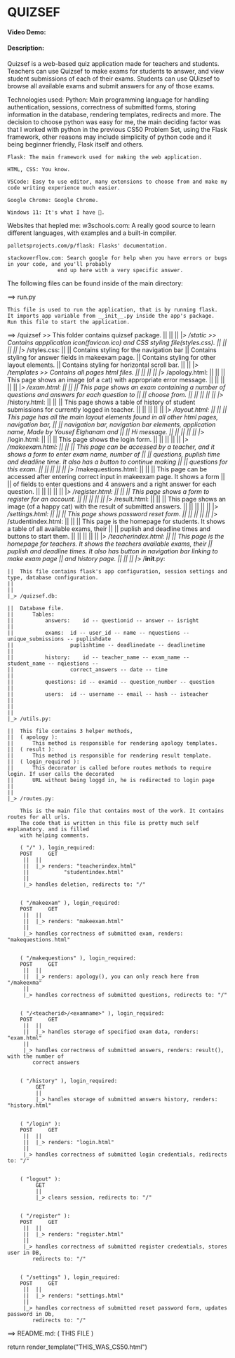 # QUIZSEF
#### Video Demo: 
#### Description:

Quizsef is a web-based quiz application made for teachers and students. Teachers can use Quizsef to make exams
for students to answer, and view student submissions of each of their exams. Students can use QUizsef to browse
all available exams and submit answers for any of those exams.

Technologies used:
	Python: Main programming language for handling authentication, sessions, correctness of submitted
			forms, storing information in the database, rendering templates, redirects and more.
			The decision to choose python was easy for me, the main deciding factor was that I worked with
			python in the previous CS50 Problem Set, using the Flask framework, other reasons may include
			simplicity of python code and it being beginner friendly, Flask itself and others.

	Flask: The main framework used for making the web application.
	
	HTML, CSS: You know.
	
	VSCode: Easy to use editor, many extensions to choose from and make my code writing experience much easier.

	Google Chrome: Google Chrome.

	Windows 11: It's what I have 🤷.


Websites that hepled me:
	w3schools.com: A really good source to learn different languages, with examples and a built-in compiler.
	
	palletsprojects.com/p/flask: Flasks' documentation.

	stackoverflow.com: Search google for help when you have errors or bugs in your code, and you'll probably
					end up here with a very specific answer.

The following files can be found inside of the main directory:

==> run.py

	This file is used to run the application, that is by running flask.
	It imports app variable from __init__.py inside the app's package.
	Run this file to start the application.


==> /quizsef >> This folder contains quizsef package.
	||
	||
	||
	|_> /static >> Contains appplication icon(favicon.ico) and CSS styling file(styles.css).
		||
	||	||
	||	|_> /styles.css:
	||
	||		Contains styling for the navigation bar
	||		Contains styling for answer fields in makeexam page.
	||		Contains styling for other layout elements.
	||		Contains styling for horizontal scroll bar.
	||
	||
	|_> /templates >> Contains all pages html files.
		||
	||	||
	||	|_> /apology.html:
	||
	||	||	This page shows an image (of a cat) with appropriate error message.
	||	||
	||	||
	||	|_> /exam.html:
	||
	||	||	This page shows an exam containing a number of questions and answers for each question to
	||	||	choose from.
	||	||
	||	||
	||	|_> /history.html:
	||
	||	||	This page shows a table of history of student submissions for currently logged in teacher.
	||	||
	||	||
	||	|_> /layout.html:
	||
	||	||	This page has all the main layout elements found in all other html pages, navigation bar,
	||	||	navigation bar, navigation bar elements, application name, Made by Yousef Elghanam and
	||	||	Hi message.
	||	||
	||	||
	||	|_> /login.html:
	||
	||	||	This page shows the login form.
	||	||
	||	||
	||	|_> /makeexam.html:
	||
	||	|| 	This page can be accessed by a teacher, and it shows a form to enter exam name, number of
	||	||	questions, puplish time and deadline time. It also has a button to continue making
	||	||	questions for this exam.
	||	||
	||	||
	||	|_> /makequestions.html:
	||
	||	||	This page can be accessed after entering correct input in makeexam page. It shows a form
	||	||	of fields to enter questions and 4 answers and a right answer for each question.
	||	||
	||	||
	||	|_> /register.html:
	||
	||	||	This page shows a form to register for an account.
	||	||
	||	||
	||	|_> /result.html:
	||
	||	||	This page shows an image (of a happy cat) with the result of submitted answers.
	||	||
	||	||
	||	|_> /settings.html:
	||
	||	||	This page shows password reset form.
	||	||
	||	||
	||	|_> /studentindex.html:
	||
	||	||	This page is the homepage for students. It shows a table of all available exams, their
	||	||	puplish and deadline times and buttons to start them.
	||	||
	||	||
	||	|_> /teacherindex.html:
	||
	||		This page is the homepage for teachers. It shows the teachers available exams, their
	||		puplish and deadline times. It also has button in navigation bar linking to make exam page
	||		and history page.
	||
	||
	||
	|_> /__init__.py:

	||	This file contains flask's app configuration, session settings and type, database configuration.
	||
	||
	|_> /quizsef.db:

	||	Database file.
	||		Tables:
	||			answers:	id -- questionid -- answer -- isright
	||
	||			exams:	id -- user_id -- name -- nquestions -- unique_submissions -- puplishdate
	||					puplishtime -- deadlinedate -- deadlinetime
	||
	||			history:	id -- teacher_name -- exam_name -- student_name -- nqiestions --
	||					correct_answers -- date -- time
	||
	||			questions: id -- examid -- question_number -- question
	||
	||			users:	id -- username -- email -- hash -- isteacher
	||			
	||
	||
	|_> /utils.py:

	||	This file contains 3 helper methods,
	||	( apology ):
	||		This method is responsible for rendering apology templates.
	||	( result ):
	||		This method is responsible for rendering result template.
	||	( login_required ):
	||		This decorator is called before routes methods to require login. If user calls the decorated
	||		URL without being loggd in, he is redirected to login page
	||
	||
	|_> /routes.py:
	
		This is the main file that contains most of the work. It contains routes for all urls.
		The code that is written in this file is pretty much self explanatory. and is filled
		with helping comments.
		
		( "/" ), login_required:
		POST	 GET
		 ||	 ||
		 ||	 |_> renders: "teacherindex.html"
		 ||			  "studentindex.html"
		 ||		
		 |_> handles deletion, redirects to: "/"
	
			
		( "/makeexam" ), login_required:
		POST	 GET
		 ||	 ||
		 ||	 |_> renders: "makeexam.html"
		 ||
		 |_> handles correctness of submitted exam, renders: "makequestions.html"
	
	
		( "/makequestions" ), login_required:
		POST	 GET
		 ||	 ||
		 ||	 |_> renders: apology(), you can only reach here from "/makeexma"
		 ||
		 |_> handles correctness of submitted questions, redirects to: "/"
	
	
		( "/<teacherid>/<examname>" ), login_required:
		POST	 GET
		 ||	 ||
		 ||	 |_> handles storage of specified exam data, renders: "exam.html"
		 ||
		 |_> handles correctness of submitted answers, renders: result(), with the number of
			correct answers
	
	
		( "/history" ), login_required:
			 GET
		 	 ||
			 |_> handles storage of submitted answers history, renders: "history.html"
	
	
		( "/login" ):
		POST	 GET
		 ||	 ||
		 ||	 |_> renders: "login.html"
		 ||
		 |_> handles correctness of submitted login credentials, redirects to: "/"


		( "logout" ):
			 GET
			 ||
			 |_> clears session, redirects to: "/"


		( "/register" ):
		POST	 GET
		 ||	 ||
		 ||	 |_> renders: "register.html"
		 ||
		 |_> handles correctness of submitted register credentials, stores user in DB,
		 	redirects to: "/"


		( "/settings" ), login_required:
		POST	 GET
		 ||	 ||
		 ||	 |_> renders: "settings.html"
		 ||
		 |_> handles correctness of submitted reset password form, updates password in Db,
			redirects to: "/"
		 

==> README.md: ( THIS FILE )





return render_template("THIS_WAS_CS50.html")